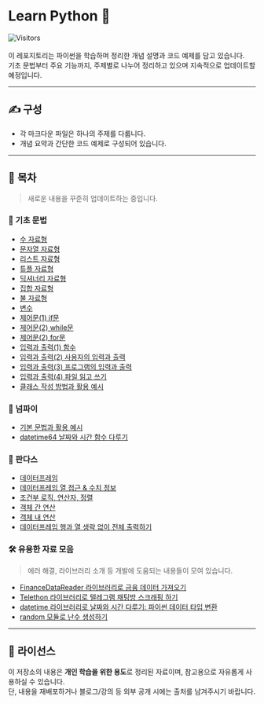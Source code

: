 # Learn Python 🐍
![Visitors](https://visitor-badge.laobi.icu/badge?page_id=zenithx31.learn-python-kor)
<br>
<br>
이 레포지토리는 파이썬을 학습하며 정리한 개념 설명과 코드 예제를 담고 있습니다.  
기초 문법부터 주요 기능까지, 주제별로 나누어 정리하고 있으며 지속적으로 업데이트할 예정입니다.



---

## ✍️ 구성

- 각 마크다운 파일은 하나의 주제를 다룹니다.
- 개념 요약과 간단한 코드 예제로 구성되어 있습니다.

---

## 📂 목차
> 새로운 내용을 꾸준히 업데이트하는 중입니다.

### 🧮 기초 문법
- [수 자료형](https://github.com/zenithx31/learn-python-kor/blob/main/basics/numeric_types.md)
- [문자열 자료형](https://github.com/zenithx31/learn-python-kor/blob/main/basics/string_types.md)
- [리스트 자료형](https://github.com/zenithx31/learn-python-kor/blob/main/basics/list_types.md)
- [튜플 자료형](https://github.com/zenithx31/learn-python-kor/blob/main/basics/tuple_types.md)
- [딕셔너리 자료형](https://github.com/zenithx31/learn-python-kor/blob/main/basics/dictionary_types.md)
- [집합 자료형](https://github.com/zenithx31/learn-python-kor/blob/main/basics/set_types.md)
- [불 자료형](https://github.com/zenithx31/learn-python-kor/blob/main/basics/boolean_types.md)
- [변수](https://github.com/zenithx31/learn-python-kor/blob/main/basics/variables.md)
- [제어문(1) if문](https://github.com/zenithx31/learn-python-kor/blob/main/basics/if_statement.md)
- [제어문(2) while문](https://github.com/zenithx31/learn-python-kor/blob/main/basics/while_loop.md)
- [제어문(2) for문](https://github.com/zenithx31/learn-python-kor/blob/main/basics/for_loop.md)
- [입력과 출력(1) 함수](https://github.com/zenithx31/learn-python-kor/blob/main/basics/functions.md)
- [입력과 출력(2) 사용자의 입력과 출력](https://github.com/zenithx31/learn-python-kor/blob/main/basics/user_input_output.md)
- [입력과 출력(3) 프로그램의 입력과 출력](https://github.com/zenithx31/learn-python-kor/blob/main/basics/program_input_output.md)
- [입력과 출력(4) 파일 읽고 쓰기](https://github.com/zenithx31/learn-python-kor/blob/main/basics/file_reading_writing.md)
- [클래스 작성 방법과 활용 예시](https://github.com/zenithx31/learn-python-kor/blob/main/basics/class_examples.md)

### 📐 넘파이
- [기본 문법과 활용 예시](https://github.com/zenithx31/learn-python-kor/blob/main/numpy/syntax_examples.md)
- [datetime64 날짜와 시간 함수 다루기](https://github.com/zenithx31/learn-python-kor/blob/main/numpy/datetime64.md)

### 🐼 판다스
- [데이터프레임](https://github.com/zenithx31/learn-python-kor/blob/main/pandas/dataframe.md)
- [데이터프레임 열 접근 & 수치 정보](https://github.com/zenithx31/learn-python-kor/blob/main/pandas/accessing_columns_statisticalinfo.md)
- [조건부 로직, 연산자, 정렬](https://github.com/zenithx31/learn-python-kor/blob/main/pandas/conditional_logic_operators_sorting.md)
- [객체 간 연산](https://github.com/zenithx31/learn-python-kor/blob/main/pandas/operations_between_objects.md)
- [객체 내 연산](https://github.com/zenithx31/learn-python-kor/blob/main/pandas/operations_within_objects.md)
- [데이터프레임 행과 열 생략 없이 전체 출력하기](https://github.com/zenithx31/learn-python-kor/blob/main/pandas/dataframe2.md)

### 🛠️ 유용한 자료 모음
> 에러 해결, 라이브러리 소개 등 개발에 도움되는 내용들이 모여 있습니다.
- [FinanceDataReader 라이브러리로 금융 데이터 가져오기](https://github.com/zenithx31/learn-python-kor/blob/main/utilities/financedatareader.md)
- [Telethon 라이브러리로 텔레그램 채팅방 스크래핑 하기](https://github.com/zenithx31/learn-python-kor/blob/main/utilities/telethon.md)
- [datetime 라이브러리로 날짜와 시간 다루기: 파이썬 데이터 타입 변환](https://github.com/zenithx31/learn-python-kor/blob/main/utilities/datetime.md)
- [random 모듈로 난수 생성하기](https://github.com/zenithx31/learn-python-kor/blob/main/utilities/random.md)


---

## 📎 라이선스

이 저장소의 내용은 **개인 학습을 위한 용도**로 정리된 자료이며, 참고용으로 자유롭게 사용하실 수 있습니다.<br>
단, 내용을 재배포하거나 블로그/강의 등 외부 공개 시에는 출처를 남겨주시기 바랍니다.
